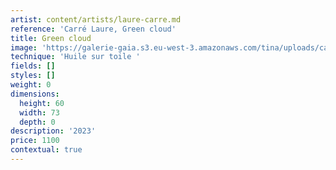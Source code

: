 ```yaml
---
artist: content/artists/laure-carre.md
reference: 'Carré Laure, Green cloud'
title: Green cloud
image: 'https://galerie-gaia.s3.eu-west-3.amazonaws.com/tina/uploads/carre-laure/green cloud 60X73.jpg'
technique: 'Huile sur toile '
fields: []
styles: []
weight: 0
dimensions:
  height: 60
  width: 73
  depth: 0
description: '2023'
price: 1100
contextual: true
---
```


